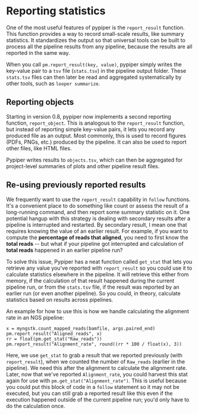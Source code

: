 # Reporting statistics

One of the most useful features of pypiper is the `report_result` function. This function provides a way to record small-scale results, like summary statistics. It standardizes the output so that universal tools can be built to process all the pipeline results from any pipeline, because the results are all reported in the same way.

When you call `pm.report_result(key, value)`, pypiper simply writes the key-value pair to a `tsv` file (`stats.tsv`) in the pipeline output folder. These `stats.tsv` files can then later be read and aggregated systematically by other tools, such as `looper summarize`.

## Reporting objects

Starting in version 0.8, pypiper now implements a second reporting function, `report_object`. This is analogous to the `report_result` function, but instead of reporting simple key-value pairs, it lets you record any produced file as an output. Most commonly, this is used to record figures (PDFs, PNGs, etc.) produced by the pipeline. It can also be used to report other files, like HTML files.

Pypiper writes results to `objects.tsv`, which can then be aggregated for project-level summaries of plots and other pipeline result files.


## Re-using previously reported results

We frequently want to use the `report_result` capability in `follow` functions. It's a convenient place to do something like count or assess the result of a long-running command, and then report some summary statistic on it. One potential hangup with this strategy is dealing with secondary results after a pipeline is interrupted and restarted. By secondary result, I mean one that requires knowing the value of an earlier result. For example, if you want to compute the **percentage of reads that aligned**, you need to first know the **total reads** -- but what if your pipeline got interrupted and calculation of **total reads** happened in an earlier pipeline run?

To solve this issue, Pypiper has a neat function called `get_stat` that lets you retrieve any value you've reported with `report_result` so you could use it to calculate statistics elsewhere in the pipeline. It will retrieve this either from memory, if the calculation of that result happened during the current pipeline run, or from the `stats.tsv` file, if the result was reported by an earlier run (or even another pipeline). So you could, in theory, calculate statistics based on results across pipelines.

An example for how to use this is how we handle calculating the alignment rate in an NGS pipeline:

```{python}
x = myngstk.count_mapped_reads(bamfile, args.paired_end)
pm.report_result("Aligned_reads", x)
rr = float(pm.get_stat("Raw_reads"))
pm.report_result("Alignment_rate", round((rr * 100 / float(x), 3))
```

Here, we use `get_stat` to grab a result that we reported previously (with `report_result`), when we counted the number of `Raw_reads` (earlier in the pipeline). We need this after the alignment to calculate the alignment rate. Later, now that we've reported `Alignment_rate`, you could harvest this stat again for use with `pm.get_stat("Alignment_rate")`. This is useful because you could put this block of code in a `follow` statement so it may not be executed, but you can still grab a reported result like this even if the execution happened outside of the current pipeline run; you'd only have to do the calculation once.
